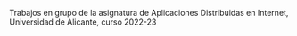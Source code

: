 Trabajos en grupo de la asignatura de Aplicaciones Distribuidas en Internet, Universidad de Alicante, curso 2022-23